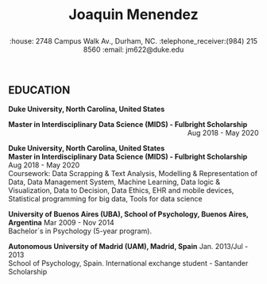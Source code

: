 <h1><p align="center">Joaquin Menendez</p></h1>

<p align="center">:house: 2748 Campus Walk Av., Durham, NC. :telephone_receiver:(984) 215 8560 :email: jm622@duke.edu </p><br>


<h2>EDUCATION</h2>

<b>Duke University, North Carolina, United States</b><br>
<div class='container'>
<div align="left"><b>Master in Interdisciplinary Data Science (MIDS) - Fulbright Scholarship</b></div><div align="right">Aug 2018 - May 2020 </div>
</div>

<b>Duke University, North Carolina, United States</b><br>
<b>Master in Interdisciplinary Data Science (MIDS) - Fulbright Scholarship</b> <left>Aug 2018 - May 2020</left><br>
Coursework: Data Scrapping & Text Analysis, Modelling & Representation of Data, 
Data Management System, Machine Learning, Data logic & Visualization, Data to Decision, Data Ethics, EHR and mobile devices, Statistical programming for big data, Tools for data science <br>	
		
<b>University of Buenos Aires (UBA), School of Psychology, Buenos Aires, Argentina</b> <left>Mar 2009 - Nov 2014</left><br>
Bachelor´s in Psychology (5-year program).			

<b>Autonomous University of Madrid (UAM), Madrid, Spain</b> <left>Jan. 2013/Jul - 2013</left> <br>
School of Psychology, Spain. International exchange student - Santander Scholarship 




